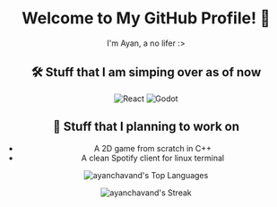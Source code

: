 

<!--
**ayanchavand/AyanChavand** is a ✨ _special_ ✨ repository because its `README.md` (this file) appears on your GitHub profile.

Here are some ideas to get you started:

- 🔭 I’m currently working on ...
- 🌱 I’m currently learning ...
- 👯 I’m looking to collaborate on ...
- 🤔 I’m looking for help with ...
- 💬 Ask me about ...
- 📫 How to reach me: ...
- 😄 Pronouns: ...
- ⚡ Fun fact: ...
-->
<div align="center">

# Welcome to My GitHub Profile! 👋

I'm Ayan, a no lifer :>

## 🛠️ Stuff that I am simping over as of now

![React](https://img.shields.io/badge/-React-333333?style=flat&logo=react)
![Godot](https://img.shields.io/badge/-Godot%20Engine-478CBF?style=flat&logo=godot-engine&logoColor=white)

## 💬 Stuff that I planning to work on

- A 2D game from scratch in C++
- A clean Spotify client for linux terminal

![ayanchavand's Top Languages](https://github-readme-stats.vercel.app/api/top-langs/?username=ayanchavand&theme=react&show_icons=true&hide_border=true&layout=compact)

![ayanchavand's Streak](https://github-readme-streak-stats.herokuapp.com/?user=ayanchavand&theme=react&hide_border=true)

</div>
